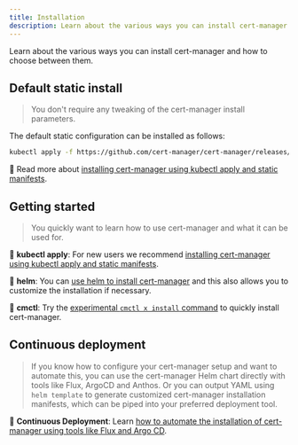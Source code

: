 ```yaml
---
title: Installation
description: Learn about the various ways you can install cert-manager and how to choose between them
---
```


Learn about the various ways you can install cert-manager and how to choose between them.

## Default static install

> You don't require any tweaking of the cert-manager install parameters.

The default static configuration can be installed as follows:

```bash
kubectl apply -f https://github.com/cert-manager/cert-manager/releases/download/[[VAR::cert_manager_latest_version]]/cert-manager.yaml
```

📖 Read more about [installing cert-manager using kubectl apply and static manifests](./kubectl.md).

## Getting started

> You quickly want to learn how to use cert-manager and what it can be used for.

📖 **kubectl apply**: For new users we recommend [installing cert-manager using kubectl apply and static manifests](./kubectl.md).

📖 **helm**: You can [use helm to install cert-manager](./helm.md) and this also allows you to customize the installation if necessary.

🚧 **cmctl**: Try the [experimental `cmctl x install` command](../reference/cmctl.md#install) to quickly install cert-manager.

## Continuous deployment

> If you know how to configure your cert-manager setup and want to automate this,
> you can use the cert-manager Helm chart directly with tools like Flux, ArgoCD and Anthos.
> Or you can output YAML using `helm template` to generate customized cert-manager installation manifests,
> which can be piped into your preferred deployment tool.

📖 **Continuous Deployment**: Learn [how to automate the installation of cert-manager using tools like Flux and Argo CD](./continuous-deployment-and-gitops.md).

